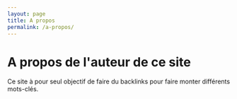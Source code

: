 ```yaml
---
layout: page
title: A propos 
permalink: /a-propos/
---
```


A propos de l'auteur de ce site
=====================

Ce site à pour seul objectif de faire du backlinks pour faire monter différents mots-clés.

